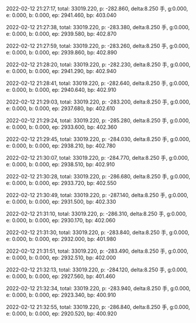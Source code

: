 2022-02-12 21:27:17, total: 33019.220, p: -282.860, delta:8.250 手, g:0.000, e: 0.000, b: 0.000, ep: 2941.460, bp: 403.040

2022-02-12 21:27:38, total: 33019.220, p: -283.380, delta:8.250 手, g:0.000, e: 0.000, b: 0.000, ep: 2939.580, bp: 402.870

2022-02-12 21:27:59, total: 33019.220, p: -283.260, delta:8.250 手, g:0.000, e: 0.000, b: 0.000, ep: 2939.860, bp: 402.890

2022-02-12 21:28:20, total: 33019.220, p: -282.230, delta:8.250 手, g:0.000, e: 0.000, b: 0.000, ep: 2941.290, bp: 402.940

2022-02-12 21:28:41, total: 33019.220, p: -282.640, delta:8.250 手, g:0.000, e: 0.000, b: 0.000, ep: 2940.640, bp: 402.910

2022-02-12 21:29:03, total: 33019.220, p: -283.200, delta:8.250 手, g:0.000, e: 0.000, b: 0.000, ep: 2937.680, bp: 402.610

2022-02-12 21:29:24, total: 33019.220, p: -285.280, delta:8.250 手, g:0.000, e: 0.000, b: 0.000, ep: 2933.600, bp: 402.360

2022-02-12 21:29:45, total: 33019.220, p: -284.030, delta:8.250 手, g:0.000, e: 0.000, b: 0.000, ep: 2938.210, bp: 402.780

2022-02-12 21:30:07, total: 33019.220, p: -284.770, delta:8.250 手, g:0.000, e: 0.000, b: 0.000, ep: 2938.510, bp: 402.910

2022-02-12 21:30:28, total: 33019.220, p: -286.680, delta:8.250 手, g:0.000, e: 0.000, b: 0.000, ep: 2933.720, bp: 402.550

2022-02-12 21:30:49, total: 33019.220, p: -287.140, delta:8.250 手, g:0.000, e: 0.000, b: 0.000, ep: 2931.500, bp: 402.330

2022-02-12 21:31:10, total: 33019.220, p: -286.310, delta:8.250 手, g:0.000, e: 0.000, b: 0.000, ep: 2930.170, bp: 402.060

2022-02-12 21:31:30, total: 33019.220, p: -283.840, delta:8.250 手, g:0.000, e: 0.000, b: 0.000, ep: 2932.000, bp: 401.980

2022-02-12 21:31:51, total: 33019.220, p: -283.490, delta:8.250 手, g:0.000, e: 0.000, b: 0.000, ep: 2932.510, bp: 402.000

2022-02-12 21:32:13, total: 33019.220, p: -284.120, delta:8.250 手, g:0.000, e: 0.000, b: 0.000, ep: 2927.560, bp: 401.460

2022-02-12 21:32:34, total: 33019.220, p: -283.940, delta:8.250 手, g:0.000, e: 0.000, b: 0.000, ep: 2923.340, bp: 400.910

2022-02-12 21:32:55, total: 33019.220, p: -286.840, delta:8.250 手, g:0.000, e: 0.000, b: 0.000, ep: 2920.520, bp: 400.920